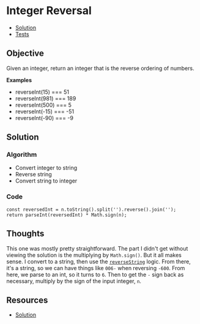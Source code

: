 # Integer Reversal
* [Solution](index.js)  
* [Tests](test.js)

## Objective
Given an integer, return an integer that is the reverse ordering of numbers.

**Examples**
- reverseInt(15) === 51
- reverseInt(981) === 189
- reverseInt(500) === 5
- reverseInt(-15) === -51
- reverseInt(-90) === -9

## Solution
### Algorithm
- Convert integer to string
- Reverse string
- Convert string to integer

### Code
```
const reversedInt = n.toString().split('').reverse().join('');
return parseInt(reversedInt) * Math.sign(n);
```

## Thoughts
This one was mostly pretty straightforward. The part I didn't get without viewing the solution is the multiplying by `Math.sign()`. But it all makes sense. I convert to a string, then use the [`reverseString`](../reversestring/index.js) logic. From there, it's a string, so we can have things like `006-` when reversing `-600`. From here, we parse to an int, so it turns to `6`. Then to get the `-` sign back as necessary, multiply by the sign of the input integer, `n`. 

## Resources
- [Solution](../../completed_exercises/index.js)
